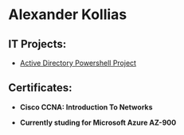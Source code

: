 <h1>Alexander Kollias


<h2> IT Projects:</h2>


  - [Active Directory Powershell Project](https://github.com/Alexk-01/ActiveDirectoryPowershellProject/tree/main)
<h2> Certificates:</h2>

- <b>Cisco CCNA: Introduction To Networks</b>

- <b>Currently studing for Microsoft Azure AZ-900 </b>


